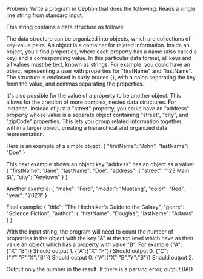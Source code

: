 Problem:
Write a program in Ception that does the following:
Reads a single line string from standard input.

This string contains a data structure as follows:

The data structure can be organized into objects, which are collections of key-value pairs. 
An object is a container for related information. 
Inside an object, you'll find properties, where each property has a name 
(also called a key) and a corresponding value. In this particular data format, 
all keys and all values must be text, known as strings. For example, you could have an 
object representing a user with properties for "firstName" and "lastName". 
The structure is enclosed in curly braces {}, with a colon separating the key from the value, 
and commas separating the properties.

It's also possible for the value of a property to be another object. 
This allows for the creation of more complex, nested data structures. For instance, instead of
just a "street" property, you could have an "address" property whose value
is a separate object containing "street", "city", and "zipCode" 
properties. This lets you group related information together within a 
larger object, creating a hierarchical and organized data representation.

Here is an example of a simple object:
{  "firstName": "John",  "lastName": "Doe" }

This next example shows an object  key "address" has an object as a value:
{ "firstName": "Jane", "lastName": "Doe", "address": { "street": "123 Main St", "city": "Anytown" } }

Another example:
{ "make": "Ford", "model": "Mustang", "color": "Red", "year": "2023" }

Final example:
{ "title": "The Hitchhiker's Guide to the Galaxy", "genre": "Science Fiction", "author": { "firstName": "Douglas", "lastName": "Adams" } }

With the input string, the program will need to count the number of properties in the object with the key "A" at the top level which have
as their value an object which has a property with value "B".
For example
{"A":{"X":"B"}}
Should output 1.
{"A":{"X":"F"}}
Should output 0.
{"C":{"Y":"F","X":"B"}}
Should output 0.
{"A":{"X":"B","Y":"B"}}
Should output 2.

Output only the number in the result. If there is a parsing error, output BAD.